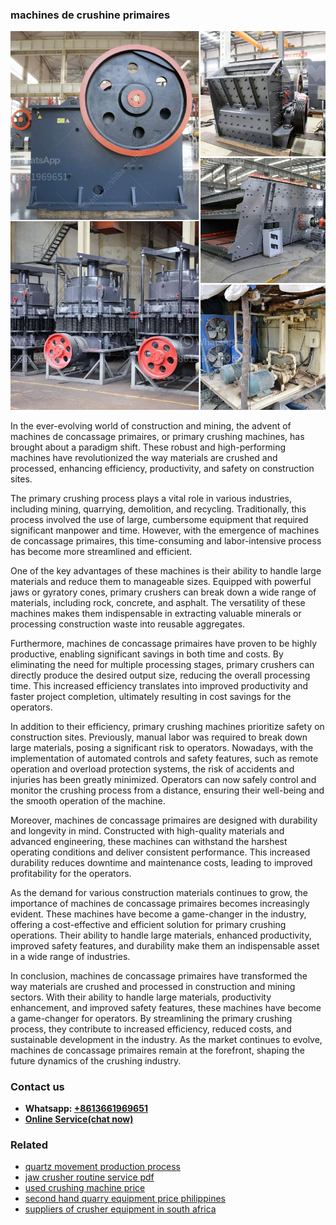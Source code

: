<h3>machines de crushine primaires</h3><img src='1708408309.jpg' alt=''><p>In the ever-evolving world of construction and mining, the advent of machines de concassage primaires, or primary crushing machines, has brought about a paradigm shift. These robust and high-performing machines have revolutionized the way materials are crushed and processed, enhancing efficiency, productivity, and safety on construction sites.</p><p>The primary crushing process plays a vital role in various industries, including mining, quarrying, demolition, and recycling. Traditionally, this process involved the use of large, cumbersome equipment that required significant manpower and time. However, with the emergence of machines de concassage primaires, this time-consuming and labor-intensive process has become more streamlined and efficient.</p><p>One of the key advantages of these machines is their ability to handle large materials and reduce them to manageable sizes. Equipped with powerful jaws or gyratory cones, primary crushers can break down a wide range of materials, including rock, concrete, and asphalt. The versatility of these machines makes them indispensable in extracting valuable minerals or processing construction waste into reusable aggregates.</p><p>Furthermore, machines de concassage primaires have proven to be highly productive, enabling significant savings in both time and costs. By eliminating the need for multiple processing stages, primary crushers can directly produce the desired output size, reducing the overall processing time. This increased efficiency translates into improved productivity and faster project completion, ultimately resulting in cost savings for the operators.</p><p>In addition to their efficiency, primary crushing machines prioritize safety on construction sites. Previously, manual labor was required to break down large materials, posing a significant risk to operators. Nowadays, with the implementation of automated controls and safety features, such as remote operation and overload protection systems, the risk of accidents and injuries has been greatly minimized. Operators can now safely control and monitor the crushing process from a distance, ensuring their well-being and the smooth operation of the machine.</p><p>Moreover, machines de concassage primaires are designed with durability and longevity in mind. Constructed with high-quality materials and advanced engineering, these machines can withstand the harshest operating conditions and deliver consistent performance. This increased durability reduces downtime and maintenance costs, leading to improved profitability for the operators.</p><p>As the demand for various construction materials continues to grow, the importance of machines de concassage primaires becomes increasingly evident. These machines have become a game-changer in the industry, offering a cost-effective and efficient solution for primary crushing operations. Their ability to handle large materials, enhanced productivity, improved safety features, and durability make them an indispensable asset in a wide range of industries.</p><p>In conclusion, machines de concassage primaires have transformed the way materials are crushed and processed in construction and mining sectors. With their ability to handle large materials, productivity enhancement, and improved safety features, these machines have become a game-changer for operators. By streamlining the primary crushing process, they contribute to increased efficiency, reduced costs, and sustainable development in the industry. As the market continues to evolve, machines de concassage primaires remain at the forefront, shaping the future dynamics of the crushing industry.</p><h3>Contact us</h3><ul><li><strong>Whatsapp:&nbsp;<a href="https://wa.me/8613661969651">+8613661969651</a></strong></li><li><a href="https://swt.shibang-china.com/?git&amp;zhl&amp;machines de crushine primaires"><strong>Online Service(chat now)</strong></a></li></ul><h3>Related</h3><ul><li><a href='quartz movement production process.md'>quartz movement production process</a></li><li><a href='jaw crusher routine service pdf.md'>jaw crusher routine service pdf</a></li><li><a href='used crushing machine price.md'>used crushing machine price</a></li><li><a href='second hand quarry equipment price philippines.md'>second hand quarry equipment price philippines</a></li><li><a href='suppliers of crusher equipment in south africa.md'>suppliers of crusher equipment in south africa</a></li></ul>